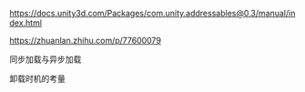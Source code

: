

https://docs.unity3d.com/Packages/com.unity.addressables@0.3/manual/index.html


https://zhuanlan.zhihu.com/p/77600079


同步加载与异步加载




卸载时机的考量